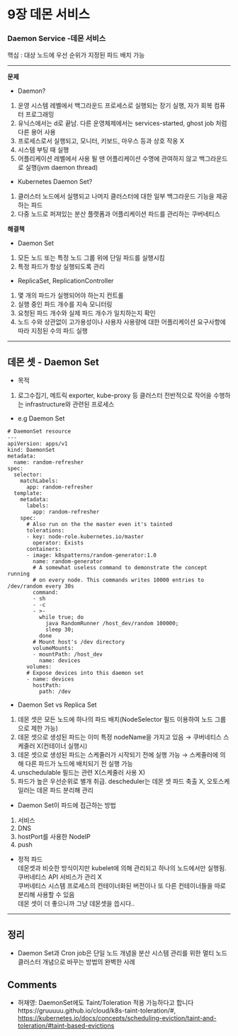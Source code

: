 # 9장 데몬 서비스   
### Daemon Service -데몬 서비스  
핵심 : 대상 노드에 우선 순위가 지정된 파드 배치 가능  

- - - -
**문제** 
* Daemon?  
1. 운영 시스템 레벨에서 백그라운드 프로세스로 실행되는 장기 실행, 자가 회복 컴퓨터 프로그래밍  
2. 유닉스에서는 d로 끝남. 다른 운영체제에서는 services-started, ghost job 처럼 다른 용어 사용  
3. 프로세스로서 실행되고, 모니터, 키보드, 마우스 등과 상호 작옹 X
4. 시스템 부팅 때 실행
5. 어플리케이션 레벨에서 사용 될 땐 어플리케이션 수명에 관여하지 않고 백그라운드로 실행(jvm daemon thread)  

* Kubernetes Daemon Set?  
1. 클러스터 노드에서 실행되고 나머지 클러스터에 대한 일부 백그라운드 기능을 제공하는 파드   
2. 다중 노드로 퍼져있는 분산 플랫폼과 어플리케이션 파드를 관리하는 쿠버네티스   


**해결책**
* Daemon Set    
1. 모든 노드 또는 특정 노드 그룹 위에 단일 파드를 실행시킴  
2. 특정 파드가 항상 실행되도록 관리   

* ReplicaSet, ReplicationController
1. 몇 개의 파드가 실행되어야 하는지 컨트롤  
2. 실행 중인 파드 개수를 지속 모니터링  
3. 요청된 파드 개수와 실제 파드 개수가 일치하는지 확인  
4. 노드 수와 상관없이 고가용성이나 사용자 사용량에 대한 어플리케이션 요구사항에 따라 지정된 수의 파드 실행  

- - - -
## 데몬 셋 - Daemon Set  
* 목적  
1. 로그수집기, 메트릭 exporter, kube-proxy 등 클러스터 전반적으로 작어을 수행하는 infrastructure와 관련된 프로세스  

* e.g Daemon Set  
```
# DaemonSet resource
---
apiVersion: apps/v1
kind: DaemonSet
metadata:
  name: random-refresher
spec:
  selector:
    matchLabels:
      app: random-refresher
  template:
    metadata:
      labels:
        app: random-refresher
    spec:
      # Also run on the the master even it's tainted
      tolerations:
      - key: node-role.kubernetes.io/master
        operator: Exists
      containers:
      - image: k8spatterns/random-generator:1.0
        name: random-generator
        # A somewhat useless command to demonstrate the concept running
        # on every node. This commands writes 10000 entries to /dev/random every 30s
        command:
        - sh
        - -c
        - >-
          while true; do
            java RandomRunner /host_dev/random 100000;
            sleep 30;
          done
        # Mount host's /dev directory
        volumeMounts:
        - mountPath: /host_dev
          name: devices
      volumes:
      # Expose devices into this daemon set
      - name: devices
        hostPath:
          path: /dev
```
* Daemon Set vs Replica Set  
1. 데몬 셋은 모든 노드에 하나의 파드 배치(NodeSelector 필드 이용하여 노드 그룹으로 제한 가능)  
2. 데몬 셋으로 생성된 파드는 이미 특정 nodeName을 가지고 있음 → 쿠버네티스 스케줄러 X(컨테이너 실행시)  
3. 데몬 셋으로 생성된 파드는 스케줄러가 시작되기 전에 실행 가능 → 스케줄러에 의해 다른 파드가 노드에 배치되기 전 실행 가능  
4. unschedulable 필드는 관련 X(스케줄러 사용 X)  
5. 파드가 높은 우선순위로 별개 취급. descheduler는 데몬 셋 파드 축출 X, 오토스케일러는 데몬 파드 분리해 관리  

* Daemon Set이 파드에 접근하는 방법  
1. 서비스
2. DNS  
3. hostPort를 사용한 NodeIP  
4. push  

* 정적 파드  
데몬셋과 비슷한 방식이지만 kubelet에 의해 관리되고 하나의 노드에서만 실행됨. 쿠버네티스 API 서비스가 관리 X  
쿠버네티스 시스템 프로세스의 컨테이너화된 버전이나 또 다른 컨테이너들을 따로 분리해 사용할 수 있음  
데몬 셋이 더 좋으니까 그냥 데몬셋을 씁시다..

- - - -
## 정리  
* Daemon Set과 Cron job은 단일 노드 개념을 분산 시스템 관리를 위한 멀티 노드 클러스터 개념으로 바꾸는 방법의 완벽한 사례


## Comments
* 허재영: DaemonSet에도 Taint/Toleration 적용 가능하다고 합니다https://gruuuuu.github.io/cloud/k8s-taint-toleration/#, https://kubernetes.io/docs/concepts/scheduling-eviction/taint-and-toleration/#taint-based-evictions


